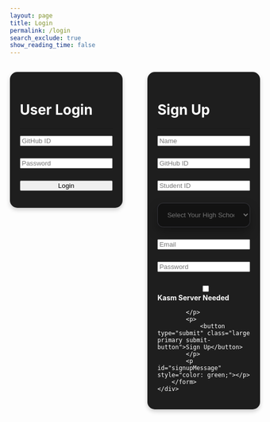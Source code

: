 ```yaml
---
layout: page
title: Login
permalink: /login
search_exclude: true
show_reading_time: false
---
```

<style>
    .submit-button {
        width: 100%;
        transition: all 0.3s ease;
        position: relative;
    }
    .login-container {
        display: flex;
        /* Use flexbox for side-by-side layout */
        justify-content: space-between;
        /* Add space between the cards */
        align-items: flex-start;
        /* Align items to the top */
        gap: 20px;
        /* Add spacing between the cards */
        flex-wrap: nowrap;
        /* Prevent wrapping of the cards */
    }

    .login-card,
    .signup-card {
        flex: 1 1 calc(50% - 20px);
        max-width: 45%;
        box-sizing: border-box;
        background: #1e1e1e;
        border-radius: 15px;
        box-shadow: 0 4px 8px rgba(0, 0, 0, 0.2);
        padding: 20px;
        color: white;
        overflow: hidden;
    }

    .login-card h1 {
        margin-bottom: 20px;
    }

    .signup-card h1 {
        margin-bottom: 20px;
    }

    .form-group {
        position: relative;
        margin-bottom: 1.5rem;
    }

    input {
        width: 100%;
        box-sizing: border-box;
    }
    
    select {
        color: white;
        border-radius: 12px;
        border: 1px solid rgba(72, 72, 81, 0.63);
        filter: drop-shadow(0 10px 10px rgba(0, 0, 0, 0.3));
        padding: 15px;
        transition: all 0.3s ease;
        background-color: #121212;
        width: 100%;
        box-sizing: border-box;
    }

    select option[disabled], select:invalid {
        color: #757575;
    }

    label {
        display: block;
        margin-bottom: 0.5rem;
        font-weight: bold;
    }


</style>
<br>
<div class="login-container">
    <!-- Python Login Form -->
    <div class="login-card">
        <h1 id="pythonTitle">User Login</h1>
        <hr>
        <form id="pythonForm" onsubmit="loginBoth(); return false;">
            <div class="form-group">
                <input type="text" id="uid" placeholder="GitHub ID" required>
            </div>
            <div class="form-group">
                <input type="password" id="password" placeholder="Password" required>
            </div>
            <p>
                <button type="submit" class="large primary submit-button">Login</button>
            </p>
            <p id="message" style="color: red;"></p>
        </form>
    </div>
    <div class="signup-card">
        <h1 id="signupTitle">Sign Up</h1>
        <hr>
        <form id="signupForm" onsubmit="signup(); return false;">
            <div class="form-group">
                <input type="text" id="name" placeholder="Name" required>
            </div>
            <div class="form-group">
                <input type="text" id="signupUid" placeholder="GitHub ID" required>
            </div>
            <div class="form-group">
                <input type="text" id="signupSid" placeholder="Student ID" required>
            </div>
            <div class="form-group">
                <select id="signupSchool" required>
                    <option value="" disabled selected>Select Your High School</option>
                    <option value="school1">Abraxas</option>
                    <option value="school2">Del Norte</option>
                    <option value="school3">Mt Carmel</option>
                    <option value="school4">Poway</option>
                    <option value="school5">Poway to Palomar</option>
                    <option value="school6">Rancho Bernardo</option>
                    <option value="school7">Westview</option>
                </select>
            </div>
            <div class="form-group">
                <input type="text" id="signupEmail" placeholder="Email" required>
            </div>
            <div class="form-group">
                <input type="password" id="signupPassword" placeholder="Password" required>
            </div>
            <p>
                <label class="switch">
                    <span class="toggle">
                        <input type="checkbox" name="kasmNeeded" id="kasmNeeded">
                        <span class="slider"></span>
                    </span>
                    <span class="label-text">Kasm Server Needed</span>
                </label>

            </p>
            <p>
                <button type="submit" class="large primary submit-button">Sign Up</button>
            </p>
            <p id="signupMessage" style="color: green;"></p>
        </form>
    </div>
</div>
<script type="module">
    import { login, pythonURI, javaURI, fetchOptions } from '{{site.baseurl}}/assets/js/api/config.js';
    // Function to handle both Python and Java login simultaneously
    window.loginBoth = function () {
    javaLogin();  // Call Java login
    pythonLogin();
};
    // Function to handle Python login
    window.pythonLogin = function () {
        const options = {
            URL: `${pythonURI}/api/authenticate`,
            callback: pythonDatabase,
            message: "message",
            method: "POST",
            cache: "no-cache",
            body: {
                uid: document.getElementById("uid").value,
                password: document.getElementById("password").value,
            }
        };
        login(options);
    }
    // Function to handle Java login
    window.javaLogin = function () {
    const loginURL = `${javaURI}/authenticate`;
    const databaseURL = `${javaURI}/api/person/get`;
    const signupURL = `${javaURI}/api/person/create`;
    const userCredentials = JSON.stringify({
        uid: document.getElementById("uid").value,
        password: document.getElementById("password").value,
    });
    const loginOptions = {
        ...fetchOptions,
        method: "POST",
        body: userCredentials,
    };
    console.log("Attempting Java login...");
    fetch(loginURL, loginOptions)
        .then(response => {
            if (!response.ok) {
                throw new Error("Invalid login");
            }
            return response.json();
        })
        .then(data => {
            console.log("Login successful!", data);
            window.location.href = '{{site.baseurl}}/profile';
            // Fetch database after login success using fetchOptions
            return fetch(databaseURL, fetchOptions);
        })
        .then(response => {
            if (!response.ok) {
                throw new Error(`Spring server response: ${response.status}`);
            }
            return response.json();
        })
        .then(data => {
            console.log("Java database response:", data);
        })
        .catch(error => {
            console.error("Login failed:", error.message);
            // If login fails, attempt account creation
            if (error.message === "Invalid login") {
                alert("Login for Spring failed. Creating a new Java account...");
                const signupData = JSON.stringify({
                    uid: document.getElementById("uid").value,
                    email: document.getElementById("uid").value + "@gmail.com",
                    dob: "11-01-2024", // Static date, can be modified
                    name: document.getElementById("uid").value,
                    password: document.getElementById("password").value,
                    kasmServerNeeded: false,
                });
                const signupOptions = {
                    ...fetchOptions,
                    method: "POST",
                    body: signupData,
                };
                fetch(signupURL, signupOptions)
                    .then(signupResponse => {
                        if (!signupResponse.ok) {
                            throw new Error("Account creation failed!");
                        }
                        return signupResponse.json();
                    })
                    .then(signupResult => {
                        console.log("Account creation successful!", signupResult);
                        alert("Account Creation Successful. Logging you into Flask/Spring!");
                        // Retry login after account creation
                        return fetch(loginURL, loginOptions);
                    })
                    .then(newLoginResponse => {
                        if (!newLoginResponse.ok) {
                            throw new Error("Login failed after account creation");
                        }
                        console.log("Login successful after account creation!");
                        // Fetch database after successful login
                        return fetch(databaseURL, fetchOptions);
                    })
                    .then(response => {
                        if (!response.ok) {
                            throw new Error(`Spring server response: ${response.status}`);
                        }
                        return response.json();
                    })
                    .then(data => {
                        console.log("Java database response:", data);
                    })
                    .catch(newLoginError => {
                        console.error("Error after account creation:", newLoginError.message);
                    });
            } else {
                console.log("Logged in!");
            }
        });
};
    // Function to fetch and display Python data
    function pythonDatabase() {
        const URL = `${pythonURI}/api/id`;
        fetch(URL, fetchOptions)
            .then(response => {
                if (!response.ok) {
                    throw new Error(`Flask server response: ${response.status}`);
                }
                return response.json();
            })
            .then(data => {
                window.location.href = '{{site.baseurl}}/profile';
            })
            .catch(error => {
                document.getElementById("message").textContent = `Error: ${error.message}`;
            });
    }
    window.signup = function () {
        const signupButton = document.querySelector(".signup-card button");
        // Disable the button and change its color
        signupButton.disabled = true;
        signupButton.classList.add("disabled");
        const signupOptionsPython = {
            URL: `${pythonURI}/api/user`,
            method: "POST",
            cache: "no-cache",
            body: {
                name: document.getElementById("name").value,
                uid: document.getElementById("signupUid").value,
                sid: document.getElementById("signupSid").value,
                school: document.getElementById("signupSchool").value,
                email: document.getElementById("signupEmail").value,
                password: document.getElementById("signupPassword").value,
                kasm_server_needed: document.getElementById("kasmNeeded").checked,
            }
        };
        const signupOptionsJava = {
            URL: `${javaURI}/api/person/create`,
            method: "POST",
            cache: "no-cache",
            headers: new Headers({
                "Content-Type": "application/json"
            }),
            body: JSON.stringify({
                uid: document.getElementById("signupUid").value,
                sid: document.getElementById("signupSid").value,
                email: document.getElementById("signupEmail").value,
                dob: "11-01-2024",  // Static date for now, you can modify this
                name: document.getElementById("name").value,
                password: document.getElementById("signupPassword").value,
                kasmServerNeeded: document.getElementById("kasmNeeded").checked,
            })
        };
        fetch(signupOptionsJava.URL, signupOptionsJava)
            .then(response => response.json())
            .then(data => {
                if (data.success) {
                    document.getElementById("signupMessage").innerText = "Sign up successful!";
                } else {
                    document.getElementById("signupMessage").innerText = "Account is being created. If this message doesn't change in 2 minutes, retry: " + data.message;
                }
            })
            .catch(error => {
                document.getElementById("signupMessage").innerText = "Error: " + error.message;
                console.error('Error during signup:', error);
            });
        fetch(signupOptionsPython.URL, {
            method: signupOptionsPython.method,
            headers: {
                "Content-Type": "application/json"
            },
            body: JSON.stringify(signupOptionsPython.body)
        })
            .then(response => {
                if (!response.ok) {
                    throw new Error(`Signup failed on one or both backends: ${response.status}`);
                }
                return response.json();
            })
            .then(data => {
                document.getElementById("signupMessage").textContent = "Signup successful!";
                // Optionally redirect to login page or handle as needed
                // window.location.href = '{{site.baseurl}}/profile';
            })
            .catch(error => {
                console.error("Signup Error:", error);
                document.getElementById("signupMessage").textContent = `Signup Error: ${error.message}`;
                // Re-enable the button if there is an error
                signupButton.disabled = false;
                signupButton.style.backgroundColor = ''; // Reset to default color
            });
    }
    function javaDatabase() {
        const URL = `${javaURI}/api/person/get`;
        fetch(URL, fetchOptions)
            .then(response => {
                if (!response.ok) {
                    throw new Error(`Spring server response: ${response.status}`);
                }
                return response.json();
            })
            .catch(error => {
                console.error("Java Database Error:", error);
            });
    }
</script>
